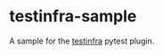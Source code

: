 # testinfra-sample
A sample for the [testinfra](https://testinfra.readthedocs.io/en/latest/) pytest plugin.
